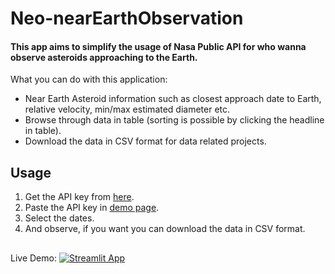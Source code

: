 # Neo-nearEarthObservation
 #### This app aims to simplify the usage of Nasa Public API for who wanna observe asteroids approaching to the Earth.
  What you can do with this application:
  - Near Earth Asteroid information such as closest approach date to Earth, relative velocity, min/max estimated diameter etc.
  - Browse through data in table (sorting is possible by clicking the headline in table).
  - Download the data in CSV format for data related projects.
 ## Usage
 1. Get the API key from [here](https://api.nasa.gov).
 2. Paste the API key in [demo page](https://share.streamlit.io/atadanicen/neo-nearearthobservation/main).
 3. Select the dates.
 4. And observe, if you want you can download the data in CSV format.
 ##
Live Demo: [![Streamlit App](https://static.streamlit.io/badges/streamlit_badge_black_white.svg)](https://share.streamlit.io/atadanicen/neo-nearearthobservation/main)
